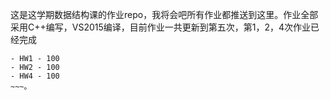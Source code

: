 这是这学期数据结构课的作业repo，我将会吧所有作业都推送到这里。作业全部采用C++编写，VS2015编译，目前作业一共更新到第五次，第1，2，4次作业已经完成
~~~
- HW1 - 100
- HW2 - 100
- HW4 - 100
~~~。
